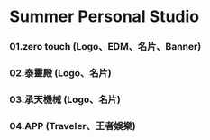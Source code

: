 # Summer Personal Studio

### 01.zero touch (Logo、EDM、名片、Banner)
### 02.泰靈殿 (Logo、名片)
### 03.承天機械 (Logo、名片)
### 04.APP (Traveler、王者娛樂)
